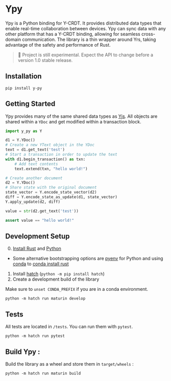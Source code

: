 # Ypy

Ypy is a Python binding for Y-CRDT. It provides distributed data types that enable real-time collaboration between devices. Ypy can sync data with any other platform that has a Y-CRDT binding, allowing for seamless cross-domain communication. The library is a thin wrapper around Yrs, taking advantage of the safety and performance of Rust.

> 🧪 Project is still experimental. Expect the API to change before a version 1.0 stable release.

## Installation

```
pip install y-py
```

## Getting Started

Ypy provides many of the same shared data types as [Yjs](https://docs.yjs.dev/). All objects are shared within a `YDoc` and get modified within a transaction block.

```python
import y_py as Y

d1 = Y.YDoc()
# Create a new YText object in the YDoc
text = d1.get_text('test')
# Start a transaction in order to update the text
with d1.begin_transaction() as txn:
    # Add text contents
    text.extend(txn, "hello world!")

# Create another document
d2 = Y.YDoc()
# Share state with the original document
state_vector = Y.encode_state_vector(d2)
diff = Y.encode_state_as_update(d1, state_vector)
Y.apply_update(d2, diff)

value = str(d2.get_text('test'))

assert value == "hello world!"
```

## Development Setup

0. [Install Rust](https://www.rust-lang.org/tools/install) and [Python](https://www.python.org/downloads/) 
  - Some alternative bootstrapping options are [pyenv](https://github.com/pyenv/pyenv) for Python and using [conda](https://conda.io/projects/conda/en/latest/user-guide/install/index.html) to [conda install rust](https://anaconda.org/conda-forge/rust)
1. Install [hatch](https://hatch.pypa.io/latest/install/) (`python -m pip install hatch`)
2. Create a development build of the library

Make sure to `unset CONDA_PREFIX` if you are in a conda environment.
```
python -m hatch run maturin develop
```

## Tests

All tests are located in `/tests`. You can run them with `pytest`.

```
python -m hatch run pytest
```

## Build Ypy :

Build the library as a wheel and store them in `target/wheels` :

```
python -m hatch run maturin build
```
